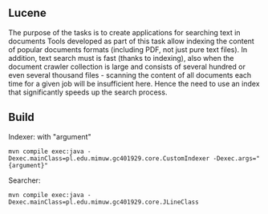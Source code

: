 ## Lucene

The purpose of the tasks is to create applications for searching text in documents Tools developed as part of this task allow indexing the content of popular documents formats (including PDF, not just pure text files). 
In addition, text search must is fast (thanks to indexing), also when the document crawler collection is large and 
consists of several hundred or even several thousand files - scanning  the content of all 
documents each time for a given job will be insufficient here. Hence the need to use 
an index that significantly speeds up the search process.

## Build

Indexer: with "argument"
```
mvn compile exec:java -Dexec.mainClass=pl.edu.mimuw.gc401929.core.CustomIndexer -Dexec.args="{argument}"
```

Searcher:
```
mvn compile exec:java -Dexec.mainClass=pl.edu.mimuw.gc401929.core.JLineClass
```
